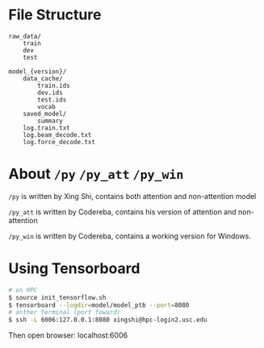# File Structure #

```
raw_data/
	train
	dev
	test

model_{version}/
	data_cache/
		train.ids
		dev.ids
		test.ids
		vocab
	saved_model/
		summary
	log.train.txt
	log.beam_decode.txt
	log.force_decode.txt
```

# About `/py` `/py_att` `/py_win` #

`/py` is written by Xing Shi, contains both attention and non-attention model

`/py_att` is written by Codereba, contains his version of attention and non-attention

`/py_win` is written by Codereba, contains a working version for Windows. 


# Using Tensorboard #

```bash
# on HPC
$ source init_tensorflow.sh
$ tensorboard --logdir=model/model_ptb --port=8080
# anther terminal (port foward)
$ ssh -L 6006:127.0.0.1:8080 xingshi@hpc-login2.usc.edu
```
Then open browser: localhost:6006
